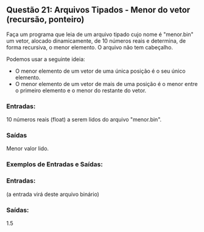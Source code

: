 ## Questão 21: Arquivos Tipados - Menor do vetor (recursão, ponteiro)
<p>Faça um programa que leia de um arquivo tipado cujo nome é "menor.bin" um vetor, alocado dinamicamente, de 10 números reais e determina, de forma recursiva, o menor elemento. O arquivo não tem cabeçalho.</p>

<p>Podemos usar a seguinte ideia:</p>

- O menor elemento de um vetor de uma única posição é o seu único elemento.
- O menor elemento de um vetor de mais de uma posição é o menor entre o primeiro elemento e o menor do restante do vetor.

### Entradas:
10 números reais (float) a serem lidos do arquivo "menor.bin".

### Saídas
Menor valor lido.

### Exemplos de Entradas e Saídas:
### Entradas:
(a entrada virá deste arquivo binário)

### Saídas:
1.5